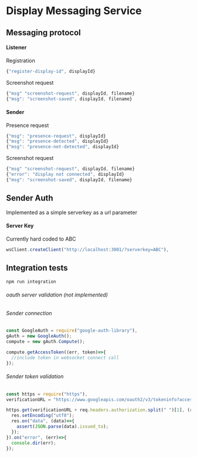 # Display Messaging Service

## Messaging protocol
#### Listener

Registration
``` js
{"register-display-id", displayId}
```
Screenshot request
``` js
{"msg" "screenshot-request", displayId, filename}
{"msg": "screenshot-saved", displayId, filename}
```

#### Sender

Presence request
``` js
{"msg": "presence-request", displayId}
{"msg": "presence-detected", displayId}
{"msg": "presence-not-detected", displayId}
```

Screenshot request
``` js
{"msg" "screenshot-request", displayId, filename}
{"error": "display not connected", displayId}
{"msg": "screenshot-saved", displayId, filename}
```

## Sender Auth
Implemented as a simple serverkey as a url parameter

#### Server Key
Currently hard coded to ABC
``` js
wsClient.createClient("http://localhost:3001/?serverkey=ABC"),
```

## Integration tests

``` bash
npm run integration
```

###### oauth server validation (not implemented)
###### Sender connection
``` js
const GoogleAuth = require("google-auth-library"),
gAuth = new GoogleAuth();
compute = new gAuth.Compute();

compute.getAccessToken((err, token)=>{
  //include token in websocket connect call
});
```

###### Sender token validation

``` js
const https = require("https"),
verificationURL = "https://www.googleapis.com/oauth2/v3/tokeninfo?access_token=";

https.get(verificationURL + req.headers.authorization.split(" ")[1], (res)=>{
  res.setEncoding("utf8");
  res.on("data", (data)=>{
    assert(JSON.parse(data).issued_to);
  });
}).on("error", (err)=>{
  console.dir(err);
});
```
